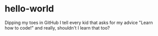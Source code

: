 hello-world
===========

Dipping my toes in GitHub
I tell every kid that asks for my advice "Learn how to code!" and really, shouldn't I learn that too?
